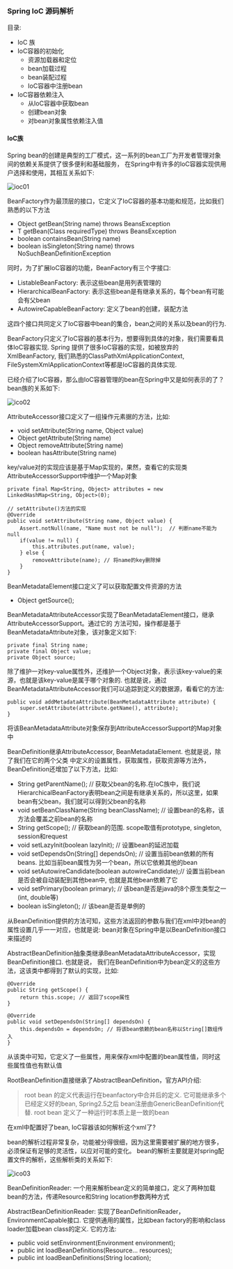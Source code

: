 ### Spring IoC 源码解析

目录:

* IoC 族
* IoC容器的初始化
    * 资源加载器和定位
    * bean加载过程
    * bean装配过程
    * IoC容器中注册bean
* IoC容器依赖注入
    * 从IoC容器中获取bean
    * 创建bean对象
    * 对bean对象属性依赖注入值

#### IoC族

Spring bean的创建是典型的工厂模式，这一系列的bean工厂为开发者管理对象间的依赖关系提供了很多便利和基础服务，
在Spring中有许多的IoC容器实现供用户选择和使用，其相互关系如下:

![ioc01]()

BeanFactory作为最顶层的接口，它定义了IoC容器的基本功能和规范，比如我们熟悉的以下方法

* Object getBean(String name) throws BeansException
* <T> T getBean(Class<T> requiredType) throws BeansException
* boolean containsBean(String name)
* boolean isSingleton(String name) throws NoSuchBeanDefinitionException

同时，为了扩展IoC容器的功能，BeanFactory有三个字接口:

* ListableBeanFactory: 表示这些bean是用列表管理的
* HierarchicalBeanFactory: 表示这些bean是有继承关系的，每个bean有可能会有父bean
* AutowireCapableBeanFactory: 定义了bean的创建，装配方法

这四个接口共同定义了IoC容器中bean的集合，bean之间的关系以及bean的行为.

BeanFactory只定义了IoC容器的基本行为，想要得到具体的对象，我们需要看具体IoC容器实现. Spring
提供了很多IoC容器的实现，如被放弃的XmlBeanFactory, 我们熟悉的ClassPathXmlApplicationContext,
FileSystemXmlApplicationContext等都是IoC容器的具体实现.

已经介绍了IoC容器，那么由IoC容器管理的bean在Spring中又是如何表示的了？ bean族的关系如下:

![ico02]()

AttributeAccessor接口定义了一组操作元素据的方法，比如:

* void setAttribute(String name, Object value)
* Object getAttribute(String name)
* Object removeAttribute(String name)
* boolean hasAttribute(String name)

key/value对的实现应该是基于Map实现的，果然，查看它的实现类AttributeAccessorSupport中维护一个Map对象

    private final Map<String, Object> attributes = new LinkedHashMap<String, Object>(0);

    // setAttribute()方法的实现
    @Override
    public void setAttribute(String name, Object value) {
        Assert.notNull(name, "Name must not be null");  // 判断name不能为null
        if(value != null) {
            this.attributes.put(name, value);
        } else {
            removeAttribute(name); // 将name的key删除掉
        }
    }

BeanMetadataElement接口定义了可以获取配置文件资源的方法

* Object getSource();

BeanMetadataAttributeAccessor实现了BeanMetadataElement接口，继承AttributeAccessorSupport。通过它的
方法可知，操作都是基于BeanMetadataAttribute对象，该对象定义如下:

    private final String name;
    private final Object value;
    private Object source;

除了维护一对key-value属性外，还维护一个Object对象，表示该key-value的来源，也就是该key-value是属于哪个对象的.
也就是说，通过BeanMetadataAttributeAccessor我们可以追踪到定义的数据源，看看它的方法:

    public void addMetadataAttribute(BeanMetadataAttribute attribute) {
        super.setAttribute(attribute.getName(), attribute);
    }

将该BeanMetadataAttribute对象保存到AttributeAccessorSupport的Map对象中

BeanDefinition继承AttributeAccessor, BeanMetadataElement. 也就是说，除了我们在它的两个父类
中定义的设置属性，获取属性，获取资源等方法外，BeanDefinition还增加了以下方法，比如:

* String getParentName(); // 获取父bean的名称.在IoC族中，我们说HierarchicalBeanFactory表明bean之间是有继承关系的，所以这里，如果bean有父bean，我们就可以得到父bean的名称
* void setBeanClassName(String beanClassName); // 设置bean的名称，该方法会覆盖之前bean的名称
* String getScope(); // 获取bean的范围. scope取值有prototype, singleton, session和request
* void setLazyInit(boolean lazyInit); // 设置bean的延迟加载
* void setDependsOn(String[] dependsOn); // 设置当前bean依赖的所有beans. 比如当前bean属性为另一个bean，所以它依赖其他的bean
* void setAutowireCandidate(boolean autowireCandidate);// 设置当前bean是否会被自动装配到其他bean中, 也就是其他bean依赖了它
* void setPrimary(boolean primary); // 该bean是否是java的8个原生类型之一(int, double等)
* boolean isSingleton(); // 该bean是否是单例的

从BeanDefinition提供的方法可知，这些方法返回的参数与我们在xml中对bean的属性设置几乎一一对应，也就是说: bean对象在Spring中是以BeanDefinition接口来描述的

AbstractBeanDefinition抽象类继承BeanMetadataAttributeAccessor，实现BeanDefinition接口. 也就是说，
我们在BeanDefinition中为bean定义的这些方法，这该类中都得到了默认的实现，比如:

    @Override
    public String getScope() {
        return this.scope; // 返回了scope属性
    }

    @Override
    public void setDependsOn(String[] dependsOn) {
        this.dependsOn = dependsOn; // 将该bean依赖的bean名称以String[]数组传入
    }

从该类中可知，它定义了一些属性，用来保存xml中配置的bean属性值，同时这些属性值也有默认值

RootBeanDefinition直接继承了AbstractBeanDefinition，官方API介绍:

> root bean 的定义代表运行在beanfactory中合并后的定义. 它可能继承多个已经定义好的bean, Spring2.5之后
> bean注册由GenericBeanDefinition代替. root bean 定义了一种运行时本质上是一致的bean

在xml中配置好了bean, IoC容器该如何解析这个xml了?

bean的解析过程非常复杂，功能被分得很细，因为这里需要被扩展的地方很多，必须保证有足够的灵活性，以应对可能的变化。
bean的解析主要就是对spring配置文件的解析，这些解析类的关系如下:

![ico03]()

BeanDefinitionReader: 一个用来解析bean定义的简单接口，定义了两种加载bean的方法，传递Resource和String location参数两种方式

AbstractBeanDefinitionReader: 实现了BeanDefinitionReader，EnvironmentCapable接口. 它提供通用的属性，比如bean factory的影响和class loader加载bean class的定义. 它的方法:

* public void setEnvironment(Environment environment);
* public int loadBeanDefinitions(Resource... resources);
* public int loadBeanDefinitions(String location);
